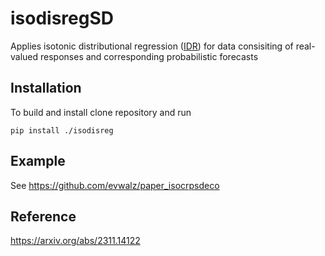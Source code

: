 
# isodisregSD

<!-- badges: start -->
<!-- badges: end -->

Applies isotonic distributional regression ([IDR](https://academic.oup.com/jrsssb/article/83/5/963/7056107)) for data consisiting of real-valued responses and corresponding probabilistic forecasts

## Installation

To build and install clone repository and run

``` pip install ./isodisreg   ```

## Example

See https://github.com/evwalz/paper_isocrpsdeco

## Reference

https://arxiv.org/abs/2311.14122

